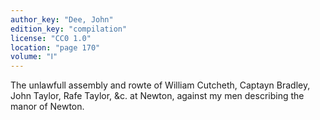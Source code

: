 ```yaml
---
author_key: "Dee, John"
edition_key: "compilation"
license: "CC0 1.0"
location: "page 170"
volume: "Ⅰ"
---
```

The unlawfull assembly and rowte of William Cutcheth, Captayn Bradley, John
Taylor, Rafe Taylor, &c. at Newton, against my men describing the manor of
Newton.
